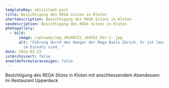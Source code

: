 ```yaml
---
templateKey: aktivitaet-post
title: Besichtigung des REGA Sitzes in Kloten
shortdescription: Besichtigung des REGA Sitzes in Kloten
seodescription: Besichtigung des REGA Sitzes in Kloten
photogallery:
  - bild:
      image: /uploads/img_20240223_184352_hdr-1-.jpg
      alt: "Führung durch den Hangar der Rega Basis Zürich. Er ist leer, da die Jets
        im Einsatz sind. "
date: 2024-02-23
istArchiviert: false
anmeldeformularanzeigen: false
---
```

<!--StartFragment-->

Besichtigung des REGA Sitzes in Kloten mit anschliessendem Abendessen im Restaurant Upperdeck

<!--EndFragment-->
